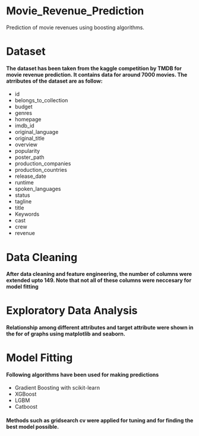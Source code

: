 # Movie_Revenue_Prediction
Prediction of movie revenues using boosting algorithms.
# Dataset
#### The dataset has been taken from the kaggle competition by TMDB for movie revenue prediction. It contains data for around 7000 movies. The atrributes of the dataset are as follow:
* id
* belongs_to_collection
* budget
* genres
* homepage
* imdb_id
* original_language
* original_title
* overview
* popularity
* poster_path
* production_companies
* production_countries
* release_date
* runtime
* spoken_languages
* status
* tagline
* title
* Keywords
* cast
* crew
* revenue

# Data Cleaning
#### After data cleaning and feature engineering, the number of columns were extended upto 149. Note that not all of these columns were neccesary for model fitting

# Exploratory Data Analysis
#### Relationship among different attributes and target attribute were shown in the for of graphs using matplotlib and seaborn.

# Model Fitting
#### Following algorithms have been used for making predictions
* Gradient Boosting with scikit-learn
* XGBoost
* LGBM
* Catboost
#### Methods such as gridsearch cv were applied for tuning and for finding the best model possible.

